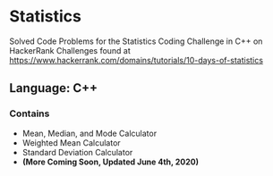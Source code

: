 # Statistics
Solved Code Problems for the Statistics Coding Challenge in C++ on HackerRank
Challenges found at https://www.hackerrank.com/domains/tutorials/10-days-of-statistics
## Language: C++

### Contains

- Mean, Median, and Mode Calculator
- Weighted Mean Calculator
- Standard Deviation Calculator
- **(More Coming Soon, Updated June 4th, 2020)**
